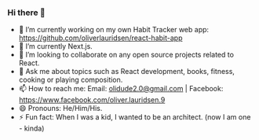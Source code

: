 ### Hi there 👋

<!--
**oliverlauridsen/oliverlauridsen** is a ✨ _special_ ✨ repository because its `README.md` (this file) appears on your GitHub profile.

Here are some ideas to get you started:
-->
- 🔭 I’m currently working on my own Habit Tracker web app: https://github.com/oliverlauridsen/react-habit-app
- 🌱 I’m currently Next.js.
- 👯 I’m looking to collaborate on any open source projects related to React.
- 💬 Ask me about topics such as React development, books, fitness, cooking or playing composition.
- 📫 How to reach me: Email: olidude2.0@gmail.com | Facebook: https://www.facebook.com/oliver.lauridsen.9
- 😄 Pronouns: He/Him/His.
- ⚡ Fun fact: When I was a kid, I wanted to be an architect. (now I am one - kinda)
